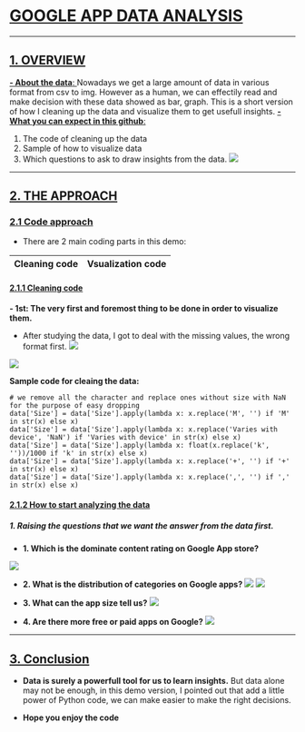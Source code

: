 # [GOOGLE APP DATA ANALYSIS ](/9lRMLcbMR--joBvR84z5KA)
---
## [ 1. OVERVIEW ](/9lRMLcbMR--joBvR84z5KA)

[ **- About the data**: ](/9lRMLcbMR--joBvR84z5KA) Nowadays we get a large amount of data in various format from csv to img. However as a human, we can effectily read and make decision with these data showed as bar, graph. This is a short version of how I cleaning up the data and visualize them to get usefull insights.
[ **- What you can expect in this github**: ](/9lRMLcbMR--joBvR84z5KA) 
1. The code of cleaning up the data
2. Sample of how to visualize data 
3. Which questions to ask to draw insights from the data.
![](https://i.imgur.com/HvgJVic.png)

---
## [ 2. THE APPROACH ](/9lRMLcbMR--joBvR84z5KA)

### [2.1 Code approach](/lH2ryznwTJa4oKA092dkkA)
- There are 2 main coding parts in this demo:

| Cleaning code | Vsualization code | 
| -------- | -------- | 

#### [2.1.1 Cleaning code](/lH2ryznwTJa4oKA092dkkA)

**- 1st: The very first and foremost thing to be done in order to visualize them.**
- After studying the data, I got to deal with the missing values, the wrong format first.
![](https://i.imgur.com/7PbmROy.png)

![](https://i.imgur.com/7S3N3En.png)

**Sample code for cleaing the data:**
```
# we remove all the character and replace ones without size with NaN for the purpose of easy dropping
data['Size'] = data['Size'].apply(lambda x: x.replace('M', '') if 'M' in str(x) else x)
data['Size'] = data['Size'].apply(lambda x: x.replace('Varies with device', 'NaN') if 'Varies with device' in str(x) else x)
data['Size'] = data['Size'].apply(lambda x: float(x.replace('k', ''))/1000 if 'k' in str(x) else x)
data['Size'] = data['Size'].apply(lambda x: x.replace('+', '') if '+' in str(x) else x)
data['Size'] = data['Size'].apply(lambda x: x.replace(',', '') if ',' in str(x) else x)
```

#### [2.1.2 How to start analyzing the data](/lH2ryznwTJa4oKA092dkkA)

##### 1. Raising the questions that we want the answer from the data first.
- **1. Which is the dominate content rating on Google App store?**

![](https://i.imgur.com/Z7hdqzE.png)

- **2. What is the distribution of categories on Google apps?**
![](https://i.imgur.com/NzoSXFg.png)
![](https://i.imgur.com/Zsxw2Rb.png)

- **3. What can the app size tell us?**
![](https://i.imgur.com/3t8Gr6X.png)

- **4. Are there more free or paid apps on Google?**
![](https://i.imgur.com/5MySrCg.png)

---

## [3. Conclusion ](/-iz_-FrPQ3SPbl7WJxdocg)

- **Data is surely a powerfull tool for us to learn insights.** But data alone may not be enough, in this demo version, I pointed out that add a little power of Python code, we can make easier to make the right decisions.

- **Hope you enjoy the code**



